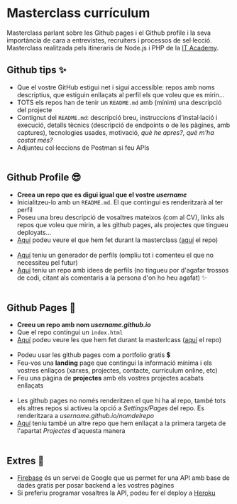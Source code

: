 # Masterclass currículum

Masterclass parlant sobre les Github pages i el Github profile i la seva importància de cara a entrevistes, recruiters i processos de sel·lecció. Masterclass realitzada pels itineraris de Node.js i PHP de la [IT Academy](https://www.barcelonactiva.cat/es/itacademy).


## Github tips ✨

- Que el vostre GitHub estigui net i sigui accessible: repos amb noms descriptius, que estiguin enllaçats al perfil els que voleu que es mirin...
- TOTS els repos han de tenir un `README.md` amb (mínim) una descripció del projecte
- Contignut del `README.md`: descripció breu, instruccions d'instal·lació i execució, detalls tècnics (descripció de endpoints o de les pàgines, amb captures), tecnologies usades, motivació, _què he apres?_, _què m'ha costat més?_
- Adjunteu col·leccions de Postman si feu APIs
<br><br>

## Github Profile 😎

- **Creea un repo que es digui igual que el vostre *username***
- Inicialitzeu-lo amb un `README.md`. El que contingui es renderitzarà al ter perfil
- Poseu una breu descripció de vosaltres mateixos (com al CV), links als repos que voleu que mirin, a les github pages, als projectes que tingueu deployats...
- [Aquí](https://github.com/StratocasterOO) podeu veure el que hem fet durant la masterclass ([aquí](https://github.com/StratocasterOO/StratocasterOO) el repo) <br><br>
- [Aquí](https://rahuldkjain.github.io/gh-profile-readme-generator/) teniu un generador de perfils (ompliu tot i comenteu el que no necessiteu pel futur)
- [Aquí](https://github.com/coderjojo/creative-profile-readme) teniu un repo amb idees de perfils (no tingueu por d'agafar trossos de codi, citant als comentaris a la persona d'on ho heu agafat) ✨
<br><br>

## Github Pages 📰

- **Creeu un repo amb nom *username.github.io***
- Que el repo contingui un `index.html`
- [Aquí](https://stratocasteroo.github.io/) podeu veure les que hem fet durant la masterlcass ([aquí](https://github.com/StratocasterOO/StratocasterOO.github.io) el repo) <br><br>
- Podeu usar les github pages com a portfolio gratis 💲
- Feu-vos una **landing** page que contingui la informació mínima i els vostres enllaços (xarxes, projectes, contacte, currículum online, etc)
- Feu una pàgina de **projectes** amb els vostres projectes acabats enllaçats <br><br>
- Les github pages no només renderitzen el que hi ha al repo, també tots els altres repos si activeu la opció a *Settings/Pages* del repo. Es renderitzara a *username.github.io/nomdelrepo*
- [Aquí](https://github.com/StratocasterOO/marketplace) teniu també un altre repo que hem enllaçat a la primera targeta de l'apartat _Projectes_ d'aquesta manera
<br><br>

## Extres 🎈

- [Firebase](https://firebase.google.com/) és un servei de Google que us permet fer una API amb base de dades gratis per posar backend a les vostres pàgines
- Si preferiu programar vosaltres la API, podeu fer el deploy a [Heroku](https://www.heroku.com/)